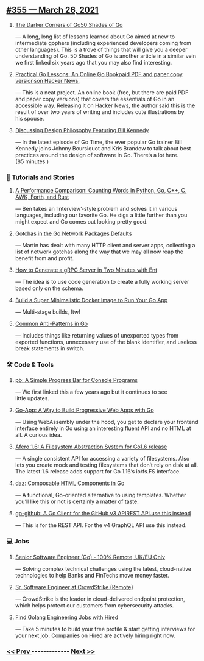 ## [#355 — March 26, 2021](https://golangweekly.com/issues/355)

1. [The Darker Corners of Go50 Shades of Go](https://golangweekly.com/link/105344/web)

     — A long, long list of lessons learned about Go aimed at new to intermediate gophers (including experienced developers coming from other languages). This is a trove of things that will give you a deeper understanding of Go. 50 Shades of Go is another article in a similar vein we first linked six years ago that you may also find interesting.
1. [Practical Go Lessons: An Online Go Bookpaid PDF and paper copy versionson Hacker News,](https://golangweekly.com/link/105346/web)

     — This is a neat project. An online book (free, but there are paid PDF and paper copy versions) that covers the essentials of Go in an accessible way. Releasing it on Hacker News, the author said this is the result of over two years of writing and includes cute illustrations by his spouse.
1. [Discussing Design Philosophy Featuring Bill Kennedy](https://golangweekly.com/link/105350/web)

     — In the latest episode of Go Time, the ever popular Go trainer Bill Kennedy joins Johnny Boursiquot and Kris Brandow to talk about best practices around the design of software in Go. There’s a lot here. (85 minutes.)
### 📘 Tutorials and Stories

1. [A Performance Comparison: Counting Words in Python, Go, C++, C, AWK, Forth, and Rust](https://golangweekly.com/link/105353/web)

     — Ben takes an ‘interview’-style problem and solves it in various languages, including our favorite Go. He digs a little further than you might expect and Go comes out looking pretty good.
1. [Gotchas in the Go Network Packages Defaults](https://golangweekly.com/link/105354/web)

     — Martin has dealt with many HTTP client and server apps, collecting a list of network gotchas along the way that we may all now reap the benefit from and profit.
1. [How to Generate a gRPC Server in Two Minutes with Ent](https://golangweekly.com/link/105356/web)

     — The idea is to use code generation to create a fully working server based only on the schema.
1. [Build a Super Minimalistic  Docker Image to Run Your Go App](https://golangweekly.com/link/105357/web)

     — Multi-stage builds, ftw!
1. [Common Anti-Patterns in Go](https://golangweekly.com/link/105358/web)

     — Includes things like returning values of unexported types from exported functions, unnecessary use of the blank identifier, and useless break statements in switch.
### 🛠 Code & Tools

1. [pb: A Simple Progress Bar for Console Programs](https://golangweekly.com/link/105359/web)

     — We first linked this a few years ago but it continues to see little updates.
1. [Go-App: A Way to Build Progressive Web Apps with Go](https://golangweekly.com/link/105360/web)

     — Using WebAssembly under the hood, you get to declare your frontend interface entirely in Go using an interesting fluent API and no HTML at all. A curious idea.
1. [Afero 1.6: A Filesystem Abstraction System for Go1.6 release](https://golangweekly.com/link/105362/web)

     — A single consistent API for accessing a variety of filesystems. Also lets you create mock and testing filesystems that don’t rely on disk at all. The latest 1.6 release adds support for Go 1.16’s io/fs.FS interface.
1. [daz: Composable HTML Components in Go](https://golangweekly.com/link/105364/web)

     — A functional, Go-oriented alternative to using templates. Whether you’ll like this or not is certainly a matter of taste.
1. [go-github: A Go Client for the GitHub v3 APIREST API.use this instead](https://golangweekly.com/link/105365/web)

     — This is for the REST API. For the v4 GraphQL API use this instead.
### 💻 Jobs

1. [Senior Software Engineer (Go) - 100% Remote, UK/EU Only](https://golangweekly.com/link/105368/web)

     — Solving complex technical challenges using the latest, cloud-native technologies to help Banks and FinTechs move money faster.
1. [Sr. Software Engineer at CrowdStrike (Remote)](https://golangweekly.com/link/105369/web)

     — CrowdStrike is the leader in cloud-delivered endpoint protection, which helps protect our customers from cybersecurity attacks.
1. [Find Golang Engineering Jobs with Hired](https://golangweekly.com/link/105370/web)

     — Take 5 minutes to build your free profile & start getting interviews for your next job. Companies on Hired are actively hiring right now.

### [ << Prev ](golangweekly-354.md) ------------- [ Next >> ](golangweekly-356.md)